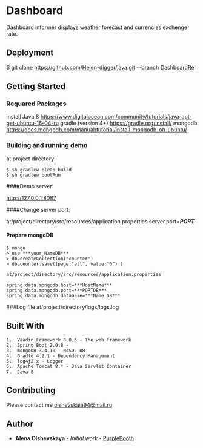 # Dashboard
Dashboard informer displays weather forecast and currencies exchenge rate.

## Deployment
$ git clone https://github.com/Helen-digger/java.git --branch DashboardRel

## Getting Started
### Requared Packages

install Java 8 https://www.digitalocean.com/community/tutorials/java-apt-get-ubuntu-16-04-ru
gradle (version 4+) https://gradle.org/install/
mongodb https://docs.mongodb.com/manual/tutorial/install-mongodb-on-ubuntu/

### Building and running demo
at project directory:
```
$ sh gradlew clean build
$ sh gradlew bootRun
```
####Demo server:

http://127.0.0.1:8087

####Change server port:

at/project/directory/src/resources/application.properties
server.port=***PORT***

#### Prepare mongoDB

```
$ mongo
> use ***your_NameDB***
> db.createCollection("counter")
> db.counter.save({page:"all", value:"0"} )

at/project/directory/src/resources/application.properties

spring.data.mongodb.host=***HostName***
spring.data.mongodb.port=***PORTDB***
spring.data.mongodb.database=***Name_DB*** 
```


###Log file
at/project/directory/logs/logs.log

## Built With
    
	1.	Vaadin Framework 8.0.6 - The web framework
	2.	Spring Boot 2.0.8 - 
	3.	mongoDB 3.4.10 - NoSQL DB
	4.	Gradle 4.2.1 - Dependency Management
	5.	log4j2.x - Logger
	6.	Apache Tomcat 8.* - Java Servlet Container 
	7.	Java 8

## Contributing

Please contact me olshevskaia94@mail.ru


## Author

* **Alena Olshevskaya** - *Initial work* - [PurpleBooth](https://github.com/Helen-digger)

